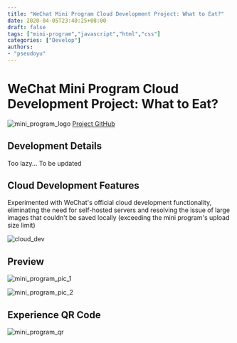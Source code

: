 ```yaml
---
title: "WeChat Mini Program Cloud Development Project: What to Eat?"
date: 2020-04-05T23:40:25+08:00
draft: false
tags: ["mini-program","javascript","html","css"]
categories: ["Develop"]
authors:
- "pseudoyu"
---
```


# WeChat Mini Program Cloud Development Project: What to Eat?

![mini_program_logo](https://image.pseudoyu.com/images/mini_program_logo.png)
[Project GitHub](https://github.com/pseudoyu/chumu-food)

## Development Details

Too lazy... To be updated

## Cloud Development Features

Experimented with WeChat's official cloud development functionality, eliminating the need for self-hosted servers and resolving the issue of large images that couldn't be saved locally (exceeding the mini program's upload size limit)

![cloud_dev](https://image.pseudoyu.com/images/cloud_dev.png)

## Preview

![mini_program_pic_1](https://image.pseudoyu.com/images/mini_program_pic_1.png)

![mini_program_pic_2](https://image.pseudoyu.com/images/mini_program_pic_2.png)

## Experience QR Code

![mini_program_qr](https://image.pseudoyu.com/images/mini_program_qr.png)